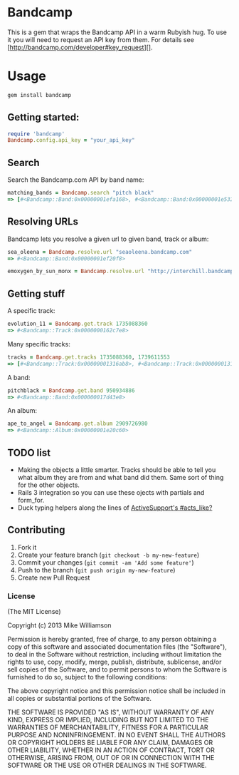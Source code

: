 # Bandcamp

This is a gem that wraps the Bandcamp API in a warm Rubyish hug.
To use it you will need to request an API key from them. For details see
[http://bandcamp.com/developer#key_request][].

# Usage

```ruby
gem install bandcamp
```

## Getting started:
```ruby
require 'bandcamp'
Bandcamp.config.api_key = "your_api_key"
```

## Search

Search the Bandcamp.com API by band name:
```ruby
matching_bands = Bandcamp.search "pitch black"
=> [#<Bandcamp::Band:0x00000001efa168>, #<Bandcamp::Band:0x00000001e53278>, ...]
```

## Resolving URLs

Bandcamp lets you resolve a given url to given band, track or album:

```ruby
sea_oleena = Bandcamp.resolve.url "seaoleena.bandcamp.com"
=> #<Bandcamp::Band:0x00000001ef20f8>

emoxygen_by_sun_monx = Bandcamp.resolve.url "http://interchill.bandcamp.com/track/emoxygen"
```

## Getting stuff

A specific track:
```ruby
evolution_11 = Bandcamp.get.track 1735088360
=> #<Bandcamp::Track:0x0000000162c7e8>
```

Many specific tracks:
```ruby
tracks = Bandcamp.get.tracks 1735088360, 1739611553
=> [#<Bandcamp::Track:0x00000001316ab8>, #<Bandcamp::Track:0x00000001314a10>, ...]
```

A band:
```ruby
pitchblack = Bandcamp.get.band 950934886
=> #<Bandcamp::Band:0x000000017d43e8>
```

An album:
```ruby
ape_to_angel = Bandcamp.get.album 2909726980
=> #<Bandcamp::Album:0x00000001e20c60>
```

## TODO list

* Making the objects a little smarter. Tracks should be able to tell you what album
  they are from and what band did them. Same sort of thing for the other
  objects.
* Rails 3 integration so you can use these ojects with partials and form_for.
* Duck typing helpers along the lines of [ActiveSupport's
  #acts_like?](http://apidock.com/rails/Object/acts_like%3F)

## Contributing

1. Fork it
2. Create your feature branch (`git checkout -b my-new-feature`)
3. Commit your changes (`git commit -am 'Add some feature'`)
4. Push to the branch (`git push origin my-new-feature`)
5. Create new Pull Request

### License

(The MIT License)

Copyright (c) 2013 Mike Williamson

Permission is hereby granted, free of charge, to any person obtaining
a copy of this software and associated documentation files (the
"Software"), to deal in the Software without restriction, including
without limitation the rights to use, copy, modify, merge, publish,
distribute, sublicense, and/or sell copies of the Software, and to
permit persons to whom the Software is furnished to do so, subject to
the following conditions:

The above copyright notice and this permission notice shall be
included in all copies or substantial portions of the Software.

THE SOFTWARE IS PROVIDED "AS IS", WITHOUT WARRANTY OF ANY KIND,
EXPRESS OR IMPLIED, INCLUDING BUT NOT LIMITED TO THE WARRANTIES OF
MERCHANTABILITY, FITNESS FOR A PARTICULAR PURPOSE AND
NONINFRINGEMENT. IN NO EVENT SHALL THE AUTHORS OR COPYRIGHT HOLDERS BE
LIABLE FOR ANY CLAIM, DAMAGES OR OTHER LIABILITY, WHETHER IN AN ACTION
OF CONTRACT, TORT OR OTHERWISE, ARISING FROM, OUT OF OR IN CONNECTION
WITH THE SOFTWARE OR THE USE OR OTHER DEALINGS IN THE SOFTWARE.

